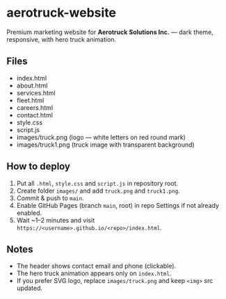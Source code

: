 # aerotruck-website

Premium marketing website for **Aerotruck Solutions Inc.** — dark theme, responsive, with hero truck animation.

## Files
- index.html
- about.html
- services.html
- fleet.html
- careers.html
- contact.html
- style.css
- script.js
- images/truck.png      (logo — white letters on red round mark)
- images/truck1.png     (truck image with transparent background)

## How to deploy
1. Put all `.html`, `style.css` and `script.js` in repository root.
2. Create folder `images/` and add `truck.png` and `truck1.png`.
3. Commit & push to `main`.
4. Enable GitHub Pages (branch `main`, root) in repo Settings if not already enabled.
5. Wait ~1–2 minutes and visit `https://<username>.github.io/<repo>/index.html`.

## Notes
- The header shows contact email and phone (clickable).
- The hero truck animation appears only on `index.html`.
- If you prefer SVG logo, replace `images/truck.png` and keep `<img>` src updated.
